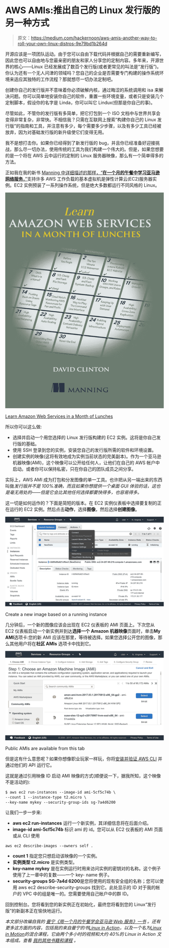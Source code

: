# AWS AMIs:推出自己的 Linux 发行版的另一种方式

> 原文：<https://medium.com/hackernoon/aws-amis-another-way-to-roll-your-own-linux-distros-9e79bd1b264d>

开源应该是一项团队运动。由于您可以自由下载代码并根据自己的需要重新编写，因此您也可以自由地与您最亲密的朋友和家人分享您的定制内容。多年来，开源世界的核心——Linux 已经发展成了数百个发行版(或者更常见的叫法是“发行版”)。你认为还有一个无人问津的领域吗？您自己的企业是否需要专门构建的操作系统环境来适应其独特的工作流程？那就想尽一切办法定制吧。

创建你自己的发行版并不意味着你必须破解内核，通过晦涩的系统调用和 isa 来解决问题。你可以简单地安装你自己的软件，重置一些环境变量，或者只是安装几个定制脚本，假设你的名字是 Linda，你可以叫它 Lindux(但那是你自己的事)。

尽管如此，不管你的发行版有多简单，把它打包到一个 ISO 文档中与世界共享会变得非常复杂，非常快。不相信我？只需在互联网上搜索“构建你自己的 Linux 发行版”的指南和工具，并注意有多少，每个需要多少步骤，以及有多少工具已经被放弃，因为对基础发行版的新升级使它们变得无用。

我不是想打击你。如果你已经得到了新发行版的 bug，并且你已经准备好迎接挑战，那么尽一切办法，使用传统的工具为我们构建一个伟大的。但是，如果您想要的是一个将在 AWS 云中运行的定制的 Linux 服务器映像，那么有一个简单得多的方法。

正如我在我的新书 [Manning 中详细描述的那样，“**在一个月的午餐中学习亚马逊网络服务**，”](https://www.manning.com/books/learn-amazon-web-services-in-a-month-of-lunches?a_aid=bootstrap-it&amp;a_bid=1c1b5e27)支持许多 AWS 工作负载的基本虚拟机是弹性计算云(EC2)服务器实例。EC2 实例预装了一系列操作系统，但是绝大多数都运行不同风格的 Linux。

![](img/c9cfa1cd17d34d1d3c165d86ec163536.png)

[Learn Amazon Web Services in a Month of Lunches](https://www.manning.com/books/learn-amazon-web-services-in-a-month-of-lunches?a_aid=bootstrap-it&amp;a_bid=1c1b5e27)

所以你可以这么做:

*   选择并启动一个用您选择的 Linux 发行版构建的 EC2 实例。这将是你自己发行版的基础。
*   使用 SSH 登录到您的实例，安装您自己的发行版所需的软件和环境设置。
*   创建实例的映像(这将有效地成为实例当前状态的完美副本)。作为一个亚马逊机器映像(AMI)，这个映像可以公开给任何人，让他们在自己的 AWS 帐户中启动。或者你可以保持私密，只在你自己的团队成员之间分享。

实际上，AWS AMI 成为打包和分发图像的单一工具。也许把从另一端出来的东西叫做*发行版并不是 100%准确，而且如果你想提供一个桌面 GUI 体验的话，这也是毫无用处的——但是它会比其他任何选择都要快得多，也容易得多。*

这一切是如何运作的？下面是简短的版本。在 EC2 实例仪表板中选择要复制的正在运行的 EC2 实例。然后点击**动作**，选择**图像**，然后选择**创建图像**。

![](img/a84a13e1e6c24583acaccb47e46fedef.png)

Create a new image based on a running instance

几分钟后，一个新的图像应该会出现在 EC2 仪表板的 AMI 页面上。下次您从 EC2 仪表板启动一个新实例并到达**选择一个 Amazon 机器映像**页面时，单击**My AMI**选项卡:您的新 AMI 应该在那里，等待被选择。如果您选择公开您的图像，那么其他用户将在**社区 AMIs** 选项卡中找到它。

![](img/41a00bd6df524107ff756d3ec7351fec.png)

Public AMIs are available from this tab

但是这有什么意思呢？如果你想像职业玩家一样玩，你将[安装并验证 AWS CLI](https://livebook.manning.com/#!/book/learn-amazon-web-services-in-a-month-of-lunches/chapter-12/) 并通过他们的 API 运行它。

这就是通过引用映像 ID 启动 AMI 映像的方式(顺便说一下，据我所知，这个映像不是活动的):

```
$ aws ec2 run-instances --image-id ami-5cf5c74b \
--count 1 --instance-type t2.micro \
--key-name mykey --security-group-ids sg-7a4d6200
```

让我们一步一步来:

*   **aws ec2 run-instances** 运行一个新实例，其详细信息将在后面介绍。
*   **image-id ami-5cf5c74b** 标识 ami 的 id。您可以从 EC2 仪表板的 AMI 页面或从
    CLI 使用

```
aws ec2 describe-images --owners self .
```

*   **count 1** 指定您只想启动该映像的一个实例。
*   **实例类型 t2.micro** 是实例类型。
*   **key-name mykey** 是在实例运行时用来访问实例的密钥对的名称。这个例子使用了上一章中的复数——一个 key-
    name 例子。
*   **security-groups SG-7a4d 6200**是您将使用的现有安全组的名称；您可以使用 aws ec2 describe-security-groups 找到它。此处显示的 ID 对于我的帐户的 VPC 中的组是唯一的。您需要使用自己帐户中的群 ID。

回到控制台。您将看到您的新实例正在初始化，最终您将看到您的 Linux“发行版”的新副本正在愉快地运行。

*本文部分改编自我的* [*曼宁《用一个月的午餐学会亚马逊 Web 服务》一书*](https://www.manning.com/books/learn-amazon-web-services-in-a-month-of-lunches?a_aid=bootstrap-it&amp;a_bid=1c1b5e27) *。还有更多这方面的内容，包括我的来自曼宁的书*[*Linux in Action*](https://www.manning.com/books/linux-in-action?a_aid=bootstrap-it&a_bid=4ca15fc9)*，以及一个名为*[*Linux in Motion*](https://www.manning.com/livevideo/linux-in-motion?a_aid=bootstrap-it&a_bid=0c56986f&chan=motion1)*的混合课程，它由两个多小时的视频和大约 40%的 Linux in Action 文本组成。查看* [*我的其他书籍和课程*](https://bootstrap-it.com/) *。*